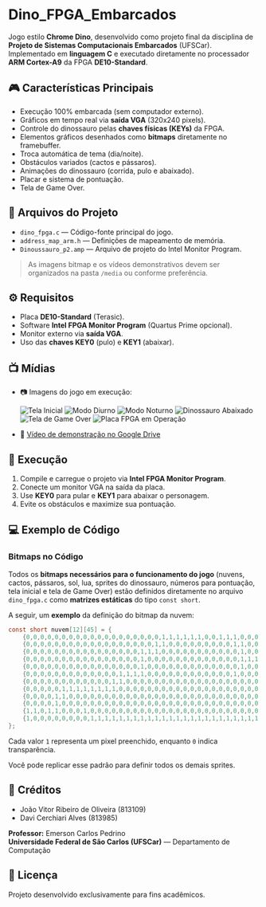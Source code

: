 # Dino_FPGA_Embarcados

Jogo estilo **Chrome Dino**, desenvolvido como projeto final da disciplina de **Projeto de Sistemas Computacionais Embarcados** (UFSCar). Implementado em **linguagem C** e executado diretamente no processador **ARM Cortex-A9** da FPGA **DE10-Standard**.

## :video_game: Características Principais

- Execução 100% embarcada (sem computador externo).
- Gráficos em tempo real via **saída VGA** (320x240 pixels).
- Controle do dinossauro pelas **chaves físicas (KEYs)** da FPGA.
- Elementos gráficos desenhados como **bitmaps** diretamente no framebuffer.
- Troca automática de tema (dia/noite).
- Obstáculos variados (cactos e pássaros).
- Animações do dinossauro (corrida, pulo e abaixado).
- Placar e sistema de pontuação.
- Tela de Game Over.

## :floppy_disk: Arquivos do Projeto

- `dino_fpga.c` — Código-fonte principal do jogo.
- `address_map_arm.h` — Definições de mapeamento de memória.
- `Dinoussauro_p2.amp` — Arquivo de projeto do Intel Monitor Program.

> As imagens bitmap e os vídeos demonstrativos devem ser organizados na pasta `/media` ou conforme preferência.

## :gear: Requisitos

- Placa **DE10-Standard** (Terasic).
- Software **Intel FPGA Monitor Program** (Quartus Prime opcional).
- Monitor externo via **saída VGA**.
- Uso das **chaves KEY0** (pulo) e **KEY1** (abaixar).

## :tv: Mídias

- 📷 Imagens do jogo em execução:

  ![Tela Inicial](media/tela_inicial.png)
  ![Modo Diurno](media/modo_dia.png)
  ![Modo Noturno](media/modo_noite.png)
  ![Dinossauro Abaixado](media/dino_abaixado.png)
  ![Tela de Game Over](media/game_over.png)
  ![Placa FPGA em Operação](media/placa_fpga.png)

- 🎥 [Vídeo de demonstração no Google Drive](https://drive.google.com/file/d/1Jg21BqgiIf8z2gxjvxtYR6zhrmLHtB3L/view?usp=drive_link)

## :rocket: Execução

1. Compile e carregue o projeto via **Intel FPGA Monitor Program**.
2. Conecte um monitor VGA na saída da placa.
3. Use **KEY0** para pular e **KEY1** para abaixar o personagem.
4. Evite os obstáculos e maximize sua pontuação.

## :computer: Exemplo de Código

### Bitmaps no Código

Todos os **bitmaps necessários para o funcionamento do jogo** (nuvens, cactos, pássaros, sol, lua, sprites do dinossauro, números para pontuação, tela inicial e tela de Game Over) estão definidos diretamente no arquivo `dino_fpga.c` como **matrizes estáticas** do tipo `const short`.

A seguir, um **exemplo** da definição do bitmap da nuvem:

```c
const short nuvem[12][45] = {
    {0,0,0,0,0,0,0,0,0,0,0,0,0,0,0,0,0,0,0,1,1,1,1,1,1,0,0,1,1,1,0,0,0,0,0,0,0,0,0,0,0,0,0,0,0},
    {0,0,0,0,0,0,0,0,0,0,0,0,0,0,0,0,0,0,1,1,0,0,0,0,0,0,0,0,0,1,1,0,0,0,0,0,0,0,0,0,0,0,0,0,0},
    {0,0,0,0,0,0,0,0,0,0,0,0,0,0,0,0,1,1,1,0,0,0,0,0,0,0,0,0,0,0,1,0,0,0,0,0,0,0,0,0,0,0,0,0,0},
    {0,0,0,0,0,0,0,0,0,0,0,0,0,0,0,0,1,0,0,0,0,0,0,0,0,0,0,0,0,0,1,1,1,1,0,0,0,0,0,0,0,0,0,0,0},
    {0,0,0,0,0,0,0,0,0,0,0,0,0,0,0,0,1,0,0,0,0,0,0,0,0,0,0,0,0,0,1,0,0,1,1,1,1,1,1,0,0,0,0,0,0},
    {0,0,0,0,0,0,0,0,0,0,0,0,0,1,1,1,1,0,0,0,0,0,0,0,0,0,0,0,0,1,0,0,0,0,0,0,0,0,1,0,0,0,0,0,0},
    {0,0,0,0,0,0,0,0,0,0,0,0,1,1,0,0,0,0,0,0,0,0,0,0,0,0,0,0,0,0,0,0,0,0,0,0,0,0,1,1,1,1,0,0,0},
    {0,0,0,0,0,1,1,1,1,1,1,1,1,0,0,0,0,0,0,0,0,0,0,0,0,0,0,0,0,0,0,0,0,0,0,0,0,0,0,0,0,1,0,0,0},
    {0,0,0,0,1,1,0,0,0,0,0,0,0,0,0,0,0,0,0,0,0,0,0,0,0,0,0,0,0,0,0,0,0,0,0,0,0,0,0,0,0,1,1,1,0},
    {0,0,0,0,1,0,0,0,0,0,0,0,0,0,0,0,0,0,0,0,0,0,0,0,0,0,0,0,0,0,0,0,0,0,0,0,0,0,0,0,0,0,0,1,0},
    {1,1,0,1,1,0,0,0,1,0,0,0,0,0,0,0,0,0,0,0,0,0,0,0,0,0,0,0,0,0,0,0,0,0,0,0,0,0,0,0,0,0,0,0,1},
    {1,0,0,0,0,0,0,0,0,1,1,1,1,1,1,1,1,1,1,1,1,1,1,1,1,1,1,1,1,1,1,1,1,1,1,1,1,1,1,1,1,1,1,1,1},
};
```

Cada valor `1` representa um pixel preenchido, enquanto `0` indica transparência.

Você pode replicar esse padrão para definir todos os demais sprites.

## :busts_in_silhouette: Créditos

- João Vitor Ribeiro de Oliveira (813109)
- Davi Cerchiari Alves (813985)

**Professor:** Emerson Carlos Pedrino  
**Universidade Federal de São Carlos (UFSCar)** — Departamento de Computação

## :page_facing_up: Licença

Projeto desenvolvido exclusivamente para fins acadêmicos.
